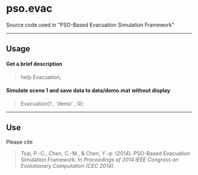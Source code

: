 pso.evac
========

Source code used in "PSO-Based Evacuation Simulation Framework"

----------

Usage
-----

#### Get a brief description

> help Evacuation;

#### Simulate scene 1 and save data to **data/demo.mat** without display
> Evacuation(1 , 'demo' , 0);

----------

Use
---

Please cite
> Tsai, P.-C., Chen, C.-M., & Chen, Y.-p. (2014). PSO-Based Evacuation Simulation Framework. In <i>Proceedings of 2014 IEEE Congress on Evolutionary Computation (CEC 2014)</i>.
